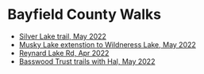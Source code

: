 # Bayfield County Walks

* [Silver Lake trail, May 2022](Bayfield_County/SILVERLAKE1.html)
* [Musky Lake extenstion to Wildneress Lake, May 2022](Bayfield_County/MSKYWLDN1.html)
* [Reynard Lake Rd, Apr 2022](Bayfield_County/RYND1.html)
* [Basswood Trust trails with Hal, May 2022](Bayfield_County/BWDT1.html)